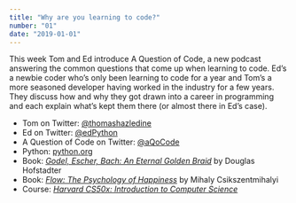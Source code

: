 ```yaml
---
title: "Why are you learning to code?"
number: "01"
date: "2019-01-01"
---
```


This week Tom and Ed introduce A Question of Code, a new podcast answering the common questions that come up when learning to code. Ed’s a newbie coder who’s only been learning to code for a year and Tom’s a more seasoned developer having worked in the industry for a few years. They discuss how and why they got drawn into a career in programming and each explain what’s kept them there (or almost there in Ed’s case).

* Tom on Twitter: [@thomashazledine](https://twitter.com/thomashazledine)
* Ed on Twitter: [@edPython](https://twitter.com/edPython)
* A Question of Code on Twitter: [@aQoCode](https://twitter.com/aQoCode)
* Python: [python.org](https://www.python.org/)
* Book: *[Godel, Escher, Bach: An Eternal Golden Braid](https://www.amazon.co.uk/dp/0465026567)* by Douglas Hofstadter
* Book: *[Flow: The Psychology of Happiness](https://www.amazon.co.uk/dp/0712657592)* by Mihaly Csikszentmihalyi
* Course: *[Harvard CS50x: Introduction to Computer Science](https://www.edx.org/course/cs50s-introduction-computer-science-harvardx-cs50x)*